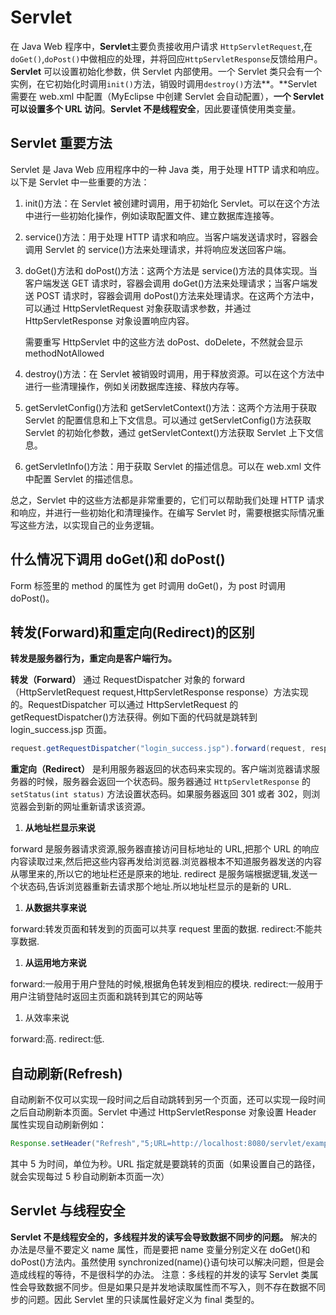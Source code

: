# Servlet

在 Java Web 程序中，**Servlet**主要负责接收用户请求 `HttpServletRequest`,在`doGet()`,`doPost()`中做相应的处理，并将回应`HttpServletResponse`反馈给用户。**Servlet** 可以设置初始化参数，供 Servlet 内部使用。一个 Servlet 类只会有一个实例，在它初始化时调用`init()`方法，销毁时调用`destroy()`方法**。**Servlet 需要在 web.xml 中配置（MyEclipse 中创建 Servlet 会自动配置），**一个 Servlet 可以设置多个 URL 访问**。**Servlet 不是线程安全**，因此要谨慎使用类变量。

## Servlet 重要方法

Servlet 是 Java Web 应用程序中的一种 Java 类，用于处理 HTTP 请求和响应。以下是 Servlet 中一些重要的方法：

1. init()方法：在 Servlet 被创建时调用，用于初始化 Servlet。可以在这个方法中进行一些初始化操作，例如读取配置文件、建立数据库连接等。

2. service()方法：用于处理 HTTP 请求和响应。当客户端发送请求时，容器会调用 Servlet 的 service()方法来处理请求，并将响应发送回客户端。

3. doGet()方法和 doPost()方法：这两个方法是 service()方法的具体实现。当客户端发送 GET 请求时，容器会调用 doGet()方法来处理请求；当客户端发送 POST 请求时，容器会调用 doPost()方法来处理请求。在这两个方法中，可以通过 HttpServletRequest 对象获取请求参数，并通过 HttpServletResponse 对象设置响应内容。

   需要重写 HttpServlet 中的这些方法 doPost、doDelete，不然就会显示 methodNotAllowed

4. destroy()方法：在 Servlet 被销毁时调用，用于释放资源。可以在这个方法中进行一些清理操作，例如关闭数据库连接、释放内存等。

5. getServletConfig()方法和 getServletContext()方法：这两个方法用于获取 Servlet 的配置信息和上下文信息。可以通过 getServletConfig()方法获取 Servlet 的初始化参数，通过 getServletContext()方法获取 Servlet 上下文信息。

6. getServletInfo()方法：用于获取 Servlet 的描述信息。可以在 web.xml 文件中配置 Servlet 的描述信息。

总之，Servlet 中的这些方法都是非常重要的，它们可以帮助我们处理 HTTP 请求和响应，并进行一些初始化和清理操作。在编写 Servlet 时，需要根据实际情况重写这些方法，以实现自己的业务逻辑。

## 什么情况下调用 doGet()和 doPost()

Form 标签里的 method 的属性为 get 时调用 doGet()，为 post 时调用 doPost()。

## 转发(Forward)和重定向(Redirect)的区别

**转发是服务器行为，重定向是客户端行为。**

**转发（Forward）** 通过 RequestDispatcher 对象的 forward（HttpServletRequest request,HttpServletResponse response）方法实现的。RequestDispatcher 可以通过 HttpServletRequest 的 getRequestDispatcher()方法获得。例如下面的代码就是跳转到 login_success.jsp 页面。

```java
request.getRequestDispatcher("login_success.jsp").forward(request, response);
```

**重定向（Redirect）** 是利用服务器返回的状态码来实现的。客户端浏览器请求服务器的时候，服务器会返回一个状态码。服务器通过 `HttpServletResponse` 的 `setStatus(int status)` 方法设置状态码。如果服务器返回 301 或者 302，则浏览器会到新的网址重新请求该资源。

1. **从地址栏显示来说**

forward 是服务器请求资源,服务器直接访问目标地址的 URL,把那个 URL 的响应内容读取过来,然后把这些内容再发给浏览器.浏览器根本不知道服务器发送的内容从哪里来的,所以它的地址栏还是原来的地址. redirect 是服务端根据逻辑,发送一个状态码,告诉浏览器重新去请求那个地址.所以地址栏显示的是新的 URL.

1. **从数据共享来说**

forward:转发页面和转发到的页面可以共享 request 里面的数据. redirect:不能共享数据.

1. **从运用地方来说**

forward:一般用于用户登陆的时候,根据角色转发到相应的模块. redirect:一般用于用户注销登陆时返回主页面和跳转到其它的网站等

1. 从效率来说

forward:高. redirect:低.

## 自动刷新(Refresh)

自动刷新不仅可以实现一段时间之后自动跳转到另一个页面，还可以实现一段时间之后自动刷新本页面。Servlet 中通过 HttpServletResponse 对象设置 Header 属性实现自动刷新例如：

```java
Response.setHeader("Refresh","5;URL=http://localhost:8080/servlet/example.htm");
```

其中 5 为时间，单位为秒。URL 指定就是要跳转的页面（如果设置自己的路径，就会实现每过 5 秒自动刷新本页面一次）

## Servlet 与线程安全

**Servlet 不是线程安全的，多线程并发的读写会导致数据不同步的问题。** 解决的办法是尽量不要定义 name 属性，而是要把 name 变量分别定义在 doGet()和 doPost()方法内。虽然使用 synchronized(name){}语句块可以解决问题，但是会造成线程的等待，不是很科学的办法。 注意：多线程的并发的读写 Servlet 类属性会导致数据不同步。但是如果只是并发地读取属性而不写入，则不存在数据不同步的问题。因此 Servlet 里的只读属性最好定义为 final 类型的。
